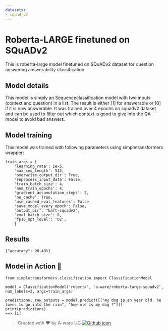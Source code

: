 ```yaml
---
datasets:
- squad_v2
---
```


# Roberta-LARGE finetuned on SQuADv2

This is roberta-large model finetuned on SQuADv2 dataset for question answering answerability classification

## Model details
This model is simply an Sequenceclassification model with two inputs (context and question) in a list.
The result is either [1] for answerable or [0] if it is now answerable.
It was trained over 4 epochs on squadv2 dataset and can be used to filter out which context is good to give into the QA model to avoid bad answers.

## Model training
This model was trained with following parameters using simpletransformers wrapper:
```
train_args = {
    'learning_rate': 1e-5,
    'max_seq_length': 512,
    'overwrite_output_dir': True,
    'reprocess_input_data': False,
    'train_batch_size': 4,
    'num_train_epochs': 4,
    'gradient_accumulation_steps': 2,
    'no_cache': True,
    'use_cached_eval_features': False,
    'save_model_every_epoch': False,
    'output_dir': "bart-squadv2",
    'eval_batch_size': 8,
    'fp16_opt_level': 'O2',
    }
```

## Results
```{"accuracy": 90.48%}```
## Model in Action  🚀
```python3
from simpletransformers.classification import ClassificationModel

model = ClassificationModel('roberta', 'a-ware/roberta-large-squadv2', num_labels=2, args=train_args)

predictions, raw_outputs = model.predict([["my dog is an year old. he loves to go into the rain", "how old is my dog ?"]])
print(predictions)
==> [1]
```

> Created with ❤️ by A-ware UG [![Github icon](https://cdn0.iconfinder.com/data/icons/octicons/1024/mark-github-32.png)](https://github.com/aware-ai)
